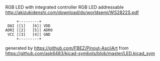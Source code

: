 RGB LED with integrated controller
RGB LED addressable
http://akizukidenshi.com/download/ds/worldsemi/WS2822S.pdf


	     +---------+
	 DAI |[1]   [6]| VDD
	ADRI |[2]   [5]| ADRO
	 VCC |[3]   [4]| GND
	     +---------+


generated by https://github.com/FBEZ/Pinout-AsciiArt from https://github.com/ask6483/kicad-symbols/blob/master/LED.kicad_sym